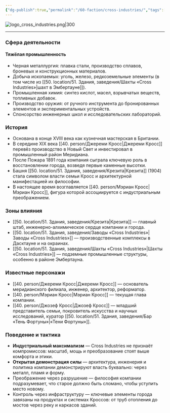 ```yaml
---
{"dg-publish":true,"permalink":"/60-faction/cross-industries/","tags":["фракция/фирма"]}
---
```


![logo_cross_industries.png|300](/img/user/90.%20files/logo_cross_industries.png)
***
### Сфера деятельности
#### Тяжёлая промышленность
- Черная металлургия: плавка стали, производство сплавов, броневых и конструкционных материалов.
- Добыча ископаемых: уголь, железо, редкоземельные элементы (в том числе из [[50. location/51. Здания, заведения/Шахты «Cross Industries»\|шахт в Эмбертауне]]).
- Промышленная химия: синтез кислот, масел, взрывчатых веществ, топливных добавок.
- Производство оружия: от ручного инструмента до бронированных элементов и экспериментальных устройств.
- Спонсорство инженерных школ и исследовательских лабораторий.
### История
- Основана в конце XVIII века как кузнечная мастерская в Британии.
- В середине XIX века [[40. person/Джереми Кросс\|Джереми Кросс]] перевёз производство в Новый Свет и инвестировал в промышленный район Меридиана.
- После Пожара 1891 года компания сыграла ключевую роль в восстановлении города, возведя первые каменные высотки.
- Башня [[50. location/51. Здания, заведения/Крезита\|Крезита]] (1904) стала символом власти семьи Кросс и архитектурной манифестацией их философии.
- В настоящее время возглавляется [[40. person/Мэриан Кросс\|Мэриан Кросс]], фигура которой ассоциируется с индустриальным преображением.
### Зоны влияния
- [[50. location/51. Здания, заведения/Крезита\|Крезита]] — главный штаб, инженерно-алхимическое сердце компании и города.
- [[50. location/51. Здания, заведения/Заводы «Cross Industries»\|Заводы «Cross Industries»]] — производственные комплексы в Дасктауне и на окраинах.
- [[50. location/51. Здания, заведения/Шахты «Cross Industries»\|Шахты «Cross Industries»]] — подземные промышленные структуры, особенно в районе Эмбертауна.
### Известные персонажи
- [[40. person/Джереми Кросс\|Джереми Кросс]] — основатель меридианского филиала, инженер, архитектор, реформатор.
- [[40. person/Мэриан Кросс\|Мэриан Кросс]] — текущая глава компании.
- [[40. person/Джозеф Кросс\|Джозеф Кросс]] — младший представитель семьи, покровитель искусства и научных исследований, куратор [[50. location/51. Здания, заведения/Бар «Тень Фортуны»\|«Тени Фортуны»]].
### Поведение и тактика
- **Индустриальный максимализм** — Cross Industries не признаёт компромиссов: масштаб, мощь и преобразование стоят выше комфорта и этики.
- **Открытая демонстрация силы** — архитектура, инженерия и политика компании демонстрируют власть буквально: через металл, пламя и форму.
- Преображение через разрушение — философия компании подразумевает, что старое должно быть сломано, чтобы уступить место новому.
- Контроль через инфраструктуру — ключевые элементы города завязаны на продуктах и системах Кроссов: от труб отопления до мостов через реку и каркасов зданий.